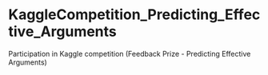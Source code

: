 # KaggleCompetition_Predicting_Effective_Arguments
Participation in Kaggle competition (Feedback Prize - Predicting Effective Arguments) 
